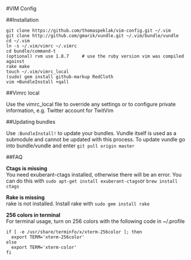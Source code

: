 #VIM Config

##Installation

    git clone https://github.com/thomaspeklak/vim-config.git ~/.vim
    git clone http://github.com/gmarik/vundle.git ~/.vim/bundle/vundle
    cd ~/.vim
    ln -s ~/.vim/vimrc ~/.vimrc
    cd bundle/command-t
    (optional) rvm use 1.8.7     # use the ruby version vim was compiled against
    rake make
    touch ~/.vim/vimrc_local
    (sudo) gem install github-markup RedCloth
    vim +BundleInstall +qall

##Vimrc local

Use the vimrc_local file to override any settings or to configure private information, e.g. Twitter account for TwitVim

##Updating bundles

Use `:BundleInstall!` to update your bundles. Vundle itself is used as a submodule and cannot be updated with this process. To update vundle go into bundle/vundle and enter `git pull origin master`

##FAQ

__Ctags is missing__  
You need exuberant-ctags installed, otherwise there will be an error. You
can do this with `sudo apt-get install exuberant-ctags`or `brew install
ctags`

__Rake is missing__  
rake is not installed. Install rake with `sudo gem install rake`

__256 colors in terminal__  
For terminal usage, turn on 256 colors with the following code in ~/.profile

    if [ -e /usr/share/terminfo/x/xterm-256color ]; then  
      export TERM='xterm-256color'  
    else  
      export TERM='xterm-color'  
    fi  
